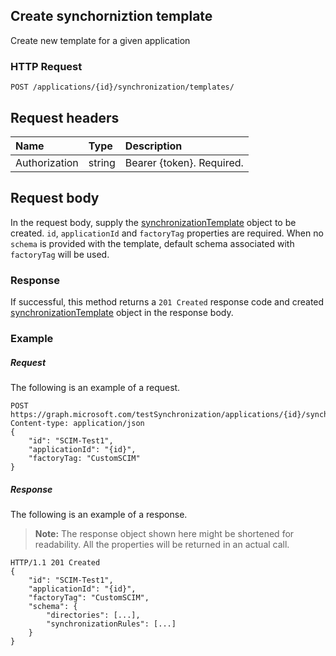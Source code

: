 ## Create synchorniztion template

Create new template for a given application

### HTTP Request

```http
POST /applications/{id}/synchronization/templates/
```

## Request headers

| Name           | Type    | Description|
|:---------------|:--------|:-----------|
| Authorization  | string  | Bearer {token}. Required. |

## Request body

In the request body, supply the [synchronizationTemplate](../resources/synchronization_template.md) object to be created. `id`, `applicationId` and `factoryTag` properties are required. When no `schema` is provided with the template, default schema associated with `factoryTag` will be used.

### Response

If successful, this method returns a `201 Created` response code and created [synchronizationTemplate](../resources/synchronization_template.md) object in the response body.

### Example

##### Request
The following is an example of a request.

```http
POST https://graph.microsoft.com/testSynchronization/applications/{id}/synchronization/templates
Content-type: application/json
{ 
    "id": "SCIM-Test1",
    "applicationId": "{id}",
    "factoryTag: "CustomSCIM"
}
```

##### Response
The following is an example of a response.
>**Note:** The response object shown here might be shortened for readability. All the properties will be returned in an actual call.

```http
HTTP/1.1 201 Created
{
    "id": "SCIM-Test1",
    "applicationId": "{id}",
    "factoryTag": "CustomSCIM",
    "schema": {
        "directories": [...],
        "synchronizationRules": [...]
    }
}
```
